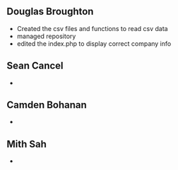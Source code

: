 ## Douglas Broughton
- Created the csv files and functions to read csv data
- managed repository
- edited the index.php to display correct company info

## Sean Cancel
- 

## Camden Bohanan
- 

## Mith Sah
- 